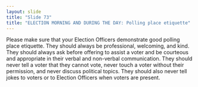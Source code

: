 ```yaml
---
layout: slide
title: "Slide 73"
title: "ELECTION MORNING AND DURING THE DAY: Polling place etiquette"
---
```


Please make sure that your Election Officers demonstrate good polling place etiquette. They should always be professional, welcoming, and kind. They should always ask before offering to assist a voter and be courteous and appropriate in their verbal and non-verbal communication. They should never tell a voter that they cannot vote, never touch a voter without their permission, and never discuss political topics. They should also never tell jokes to voters or to Election Officers when voters are present.
